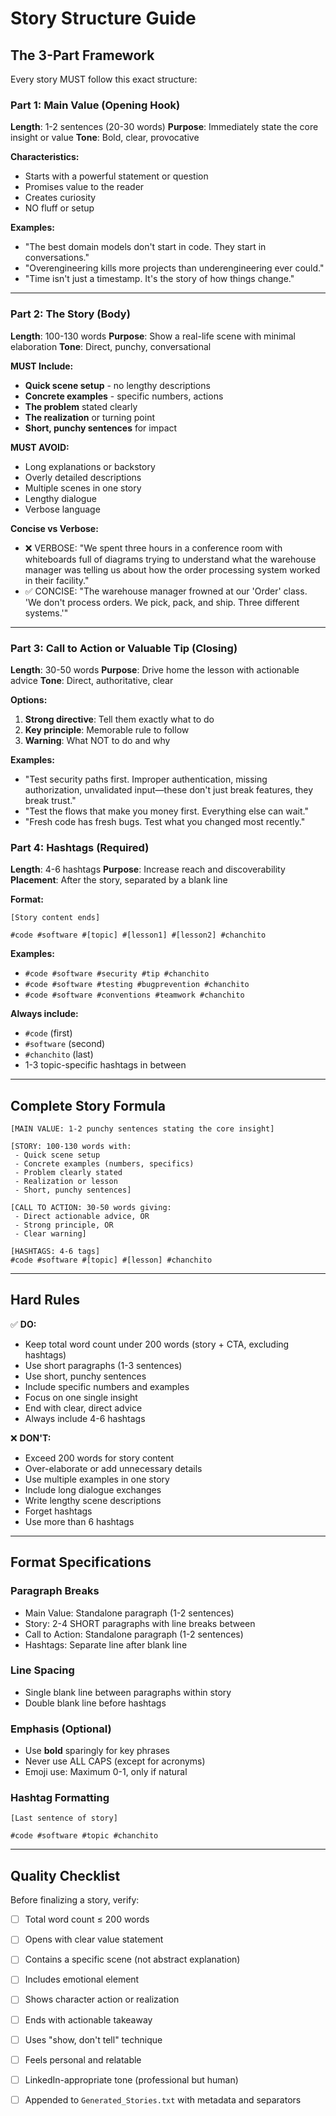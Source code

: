 # Story Structure Guide

## The 3-Part Framework

Every story MUST follow this exact structure:

### Part 1: Main Value (Opening Hook)
**Length**: 1-2 sentences (20-30 words)
**Purpose**: Immediately state the core insight or value
**Tone**: Bold, clear, provocative

**Characteristics:**
- Starts with a powerful statement or question
- Promises value to the reader
- Creates curiosity
- NO fluff or setup

**Examples:**
- "The best domain models don't start in code. They start in conversations."
- "Overengineering kills more projects than underengineering ever could."
- "Time isn't just a timestamp. It's the story of how things change."

---

### Part 2: The Story (Body)
**Length**: 100-130 words
**Purpose**: Show a real-life scene with minimal elaboration
**Tone**: Direct, punchy, conversational

**MUST Include:**
- **Quick scene setup** - no lengthy descriptions
- **Concrete examples** - specific numbers, actions
- **The problem** stated clearly
- **The realization** or turning point
- **Short, punchy sentences** for impact

**MUST AVOID:**
- Long explanations or backstory
- Overly detailed descriptions
- Multiple scenes in one story
- Lengthy dialogue
- Verbose language

**Concise vs Verbose:**
- ❌ VERBOSE: "We spent three hours in a conference room with whiteboards full of diagrams trying to understand what the warehouse manager was telling us about how the order processing system worked in their facility."
- ✅ CONCISE: "The warehouse manager frowned at our 'Order' class. 'We don't process orders. We pick, pack, and ship. Three different systems.'"

---

### Part 3: Call to Action or Valuable Tip (Closing)
**Length**: 30-50 words
**Purpose**: Drive home the lesson with actionable advice
**Tone**: Direct, authoritative, clear

**Options:**
1. **Strong directive**: Tell them exactly what to do
2. **Key principle**: Memorable rule to follow
3. **Warning**: What NOT to do and why

**Examples:**
- "Test security paths first. Improper authentication, missing authorization, unvalidated input—these don't just break features, they break trust."
- "Test the flows that make you money first. Everything else can wait."
- "Fresh code has fresh bugs. Test what you changed most recently."

### Part 4: Hashtags (Required)
**Length**: 4-6 hashtags
**Purpose**: Increase reach and discoverability
**Placement**: After the story, separated by a blank line

**Format:**
```
[Story content ends]

#code #software #[topic] #[lesson1] #[lesson2] #chanchito
```

**Examples:**
- `#code #software #security #tip #chanchito`
- `#code #software #testing #bugprevention #chanchito`
- `#code #software #conventions #teamwork #chanchito`

**Always include:**
- `#code` (first)
- `#software` (second)
- `#chanchito` (last)
- 1-3 topic-specific hashtags in between

---

## Complete Story Formula

```
[MAIN VALUE: 1-2 punchy sentences stating the core insight]

[STORY: 100-130 words with:
 - Quick scene setup
 - Concrete examples (numbers, specifics)
 - Problem clearly stated
 - Realization or lesson
 - Short, punchy sentences]

[CALL TO ACTION: 30-50 words giving:
 - Direct actionable advice, OR
 - Strong principle, OR
 - Clear warning]

[HASHTAGS: 4-6 tags]
#code #software #[topic] #[lesson] #chanchito
```

---

## Hard Rules

✅ **DO:**
- Keep total word count under 200 words (story + CTA, excluding hashtags)
- Use short paragraphs (1-3 sentences)
- Use short, punchy sentences
- Include specific numbers and examples
- Focus on one single insight
- End with clear, direct advice
- Always include 4-6 hashtags

❌ **DON'T:**
- Exceed 200 words for story content
- Over-elaborate or add unnecessary details
- Use multiple examples in one story
- Include long dialogue exchanges
- Write lengthy scene descriptions
- Forget hashtags
- Use more than 6 hashtags

---

## Format Specifications

### Paragraph Breaks
- Main Value: Standalone paragraph (1-2 sentences)
- Story: 2-4 SHORT paragraphs with line breaks between
- Call to Action: Standalone paragraph (1-2 sentences)
- Hashtags: Separate line after blank line

### Line Spacing
- Single blank line between paragraphs within story
- Double blank line before hashtags

### Emphasis (Optional)
- Use **bold** sparingly for key phrases
- Never use ALL CAPS (except for acronyms)
- Emoji use: Maximum 0-1, only if natural

### Hashtag Formatting
```
[Last sentence of story]

#code #software #topic #chanchito
```

---

## Quality Checklist

Before finalizing a story, verify:

- [ ] Total word count ≤ 200 words
- [ ] Opens with clear value statement
- [ ] Contains a specific scene (not abstract explanation)
- [ ] Includes emotional element
- [ ] Shows character action or realization
- [ ] Ends with actionable takeaway
- [ ] Uses "show, don't tell" technique
- [ ] Feels personal and relatable
- [ ] LinkedIn-appropriate tone (professional but human)
- [ ] Appended to `Generated_Stories.txt` with metadata and separators

